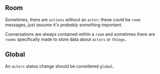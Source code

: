 ## Room
Sometimes, there are `actions` without an `actor`; these could be `room` messages, _just assume it's probably something important_.

Conversations are always contained within a `room` and sometimes there are `rooms` specifically made to store data about `actors` or `things`.

## Global
An `actors` status change should be considered `global`.
